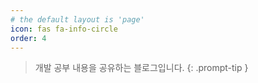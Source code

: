 ```yaml
---
# the default layout is 'page'
icon: fas fa-info-circle
order: 4
---
```


> 개발 공부 내용을 공유하는 블로그입니다.
{: .prompt-tip }
